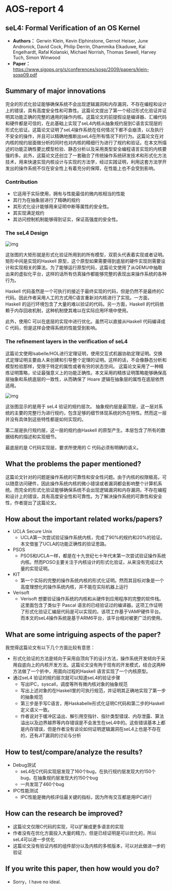 # AOS-report 4
## seL4: Formal Verification of an OS Kernel
- **Authors：**  Gerwin Klein, Kevin Elphinstone, Gernot Heiser, June Andronick, David Cock, Philip Derrin, Dhammika Elkaduwe, Kai Engelhardt, Rafal Kolanski, Michael Norrish, Thomas Sewell, Harvey Tuch, Simon Winwood
- **Paper：** https://www.sigops.org/s/conferences/sosp/2009/papers/klein-sosp09.pdf
## Summary of major innovations

完全的形式化验证能够确保系统不会出现逻辑漏洞和内存漏洞，不存在编程和设计上的错误，具有高度安全性和可靠性。这篇论文提出了第一个经过形式化验证并证明其功能正确的完整的通用的操作内核。这篇论文的前提假设是编译器、汇编代码和硬件都是可信的，在此基础上实现了seL4内核从抽象规约层到C语言实现层的形式化验证。这篇论文证明了seL4操作系统在任何情况下都不会崩溃，以及执行不安全的操作，并且可以精确地推断出seL4在所有情况下的行为。这篇论文在对内核的规约层面做分析的同时也对内核的精细行为进行了规约和验证。在本文所描述的功能正确性要比模型检验、静态分析以及采用类型安全编程语言实现的内核要强的多。此外，这篇论文还创立了一套融合了传统操作系统研发技术和形式化方法技术，用来快速实现内核设计与实现的方法学，经过实践证明，利用这套方法学开发出的操作系统不仅在安全性上有着充分的保障，在性能上也不会受到影响。
 
### Contribution
- 它适用于实际使用，拥有与性能最佳的微内核相当的性能
- 其行为在抽象层进行了精确的规约
- 其形式化设计能够用来证明中断等属性的安全性。
- 其实现满足规约
- 其访问控制机制能够得到证实，保证高强度的安全性。

### The seL4 Design
![img](https://camo.githubusercontent.com/fe5bb7167d4369e4baa6d0e8cec78b2c7854d86f/68747470733a2f2f692e696d6775722e636f6d2f73735746545a682e706e67)

这张图的大矩形就是形式化验证所用到的所有模型，双箭头代表着实现或者证明。矩形中间是实现的Haskell 原型，这个原型如果需要得到底层的硬件实现则需要设计和实现相关的算法。为了能够运行原型代码，这篇论文使用了从QEMU中抽取出来的虚拟化平台，这样的话所有仿真操作都能够完整的表现出来操作系统的各种行为。

Haskell 代码虽然是一个可执行的接近于最终实现的代码，但是仍然不是最终的C代码。因此作者采用人工的方式用C语言重新对内核进行了实现。一方面，Haskell 的运行环境包含了大量的难以验证的代码。另一方面，Haskell 的代码依赖于内存回收机制，这种机制使其难以在实际应用环境中使用。

此外，使用C 可以在底层的实现中进行优化。虽然可以直接从Haskell 代码编译成C 代码，但是这样会使得系统的性能受到影响。

### The refinement layers in the verification of seL4
这篇论文使用Isabelle/HOL进行定理证明，使用交互式机器协助定理证明。交换式定理证明主要由人来创建和引导整个定理的证明。这样的话，不会像静态分析和模型检验那样，受限于特定的属性或者有穷的状态空间。
这篇论文采用了一种精炼证明策略，论证最强意义上的功能正确性。本文采用的精炼证明策略能够确保高层抽象和系统底层的一致性，从而确保了 Hoare 逻辑在抽象层的属性在底层依然适用。

![img](https://camo.githubusercontent.com/7ca936a659a687250142a154ce8e686162ef91c4/68747470733a2f2f692e696d6775722e636f6d2f634d38655074352e706e67)

这张图显示的是用于 seL4 验证的规约层次。
抽象规约层是最顶层，这一层对系统的主要的完整行为进行规约，包含足够的细节体现系统的外在特性。然而这一层并没有具体到这些特性都是如何实现的。

第二层是执行规约层，这一层的规约由Haskell 的原型产生。本层包含了所有的数据结构的描述和实现细节。

最底层的是 C代码实现层，要求所使用的 C 代码必须有明确的语义。

## What the problems the paper mentioned?
这篇论文针对的问题是操作系统的可靠性和安全性问题。由于内核的权限极高，可以随意访问硬件，因此操作系统内核的微小错误或者漏洞都会影响整个计算机系统。而完全的形式化验证能够确保系统不会出现逻辑漏洞和内存漏洞，不存在编程和设计上的错误，具有高度安全性和可靠性。为了解决操作系统的可靠性和安全性，作者提出了这篇论文。

## How about the important related works/papers?
- UCLA Secure Unix 
    - UCLA第一次尝试验证操作系统内核，完成了90%的规约和20%的验证。本文借鉴了UCLA的功能正确性的验证思路。
- PSOS 
    - PSOS和UCLA一样，都是在十九世纪七十年代末第一次尝试验证操作系统内核。然而POSO主要关注于内核设计的形式化验证，从来没有完成过大量的实现证明。
- KIT
    -  第一个实际的完整的操作系统内核的形式化证明。然而其目标对象是一个高度理想化的操作系统内核，并不能在实际机器上运行
-  Verisoft
    -  Verisoft 想要验证操作系统的内核和从硬件到应用程序的完整的软件栈。这里面包含了类似于 Pascal 语言的已经验证过的编译器。这项工作证明了形式化验证汇编层代码是可以实现的。该项工作基于VAMP硬件平台。而本文的seL4操作系统是基于ARM6平台，该平台相对被更广泛的使用。

## What are some intriguing aspects of the paper?
我觉得这篇论文有以下几个方面比较有意思：
- 形式化验证的方法是倾向于采用自顶向下的设计方法，操作系统开发倾向于采用自底向上的内核开发方法。这篇论文没有拘于现有的开发模式，结合这两种方法做了一个折中，用面向过程的Haskell 语言实现了一个内核原型。
- 通过seL4 验证的规约层次就可以知道seL4的验证步骤
    - 写出IPC，syscall，调度等所有微内核对象的抽象规范
    - 写出上述对象的在Haskell里的可执行规范，并证明其正确地实现了第一步的抽象规范
    - 第三步是手写C语言，用Haskabelle形式化证明C代码和第二步的Haskell定义语义一致。
    - 作者说对于缓冲区溢出、解引用空指针、指针类型错误、内存泄露、算法溢出以及边界越界等内存错误是不会发生在seL4中的。这些错误基本上都是内存错误，但是作者没有谈论如何证明逻辑漏洞在seL4上也是不存在的，还有JIT漏洞的讨论与分析

## How to test/compare/analyze the results?
- Debug测试
    - seL4在C代码实现层发现了160个bug，在执行规约层发现大约150个bug，在抽象规约层发现大约150个bug
    - 一共发现了460个bug
- IPC性能测试
    - IPC性能是微内核评估最关键的指标，因为所有交互都是用IPC进行

## How can the research be improved?
- 这篇论文仅限C代码的实现，可以扩展成更多语言的实现
- 作者没有在优化方面投入大量的精力，但是已经证明是可以优化的，所以seL4可以进一步优化
- 这篇论文没有验证内核的组件部分以及内核的多核版本，可以对此做进一步的验证

## If you write this paper, then how would you do?
- Sorry，I have no ideal.


